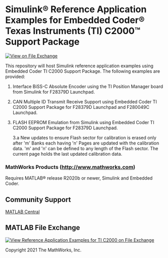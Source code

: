 # **Simulink® Reference Application Examples for Embedded Coder® Texas Instruments (TI) C2000™ Support Package**
<!-- This is the "Title of the contribution" that was approved during the Community Contribution Review Process --> 

[![View <File Exchange Title> on File Exchange](https://www.mathworks.com/matlabcentral/images/matlab-file-exchange.svg)](https://www.mathworks.com/matlabcentral/fileexchange/####-file-exchange-title)  
<!-- Add this icon to the README if this repo also appears on File Exchange via the "Connect to GitHub" feature --> 
This repository will host Simulink reference application examples using  Embedded Coder TI C2000 Support Package. The following examples are provided:

1. Interface BiSS-C Absolute Encoder using the TI Position Manager board from Simulink for F28379D Launchpad.

2. CAN Multiple ID Transmit Receive Support using Embedded Coder TI C2000 Support Package for F28379D Launchpad and F280049C Launchpad.

3. FLASH EEPROM Emulation from Simulink using Embedded Coder TI C2000 Support Package for F28379D Launchpad.
		
	3.a New updates to ensure Flash sector for calibration is erased only after 'm' Banks each having 'n' Pages are updated with the calibration data.
       'm' and 'n' can be defined to any length of the Flash sector. The current page holds the last updated calibration data.

<!--- If your project includes a visualation or any images or an App please include a screenshot in this README --->

### MathWorks Products (http://www.mathworks.com)

Requires MATLAB® release R2020b or newer, Simulink and Embedded Coder.

## Community Support
[MATLAB Central](https://www.mathworks.com/matlabcentral)
## MATLAB File Exchange
[![View Reference Application Examples for TI C2000 on File Exchange](https://www.mathworks.com/matlabcentral/images/matlab-file-exchange.svg)](https://www.mathworks.com/matlabcentral/fileexchange/92788-reference-application-examples-for-ti-c2000)

Copyright 2021 The MathWorks, Inc.


